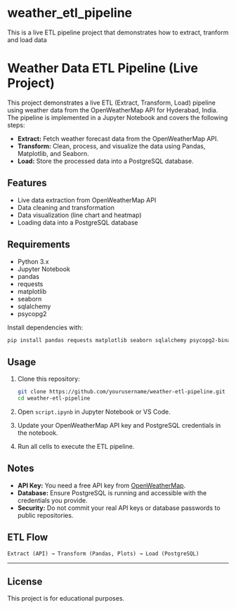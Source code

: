 # weather_etl_pipeline
This is a live ETL pipeline project that demonstrates how to extract, tranform and load data

# Weather Data ETL Pipeline (Live Project)

This project demonstrates a live ETL (Extract, Transform, Load) pipeline using weather data from the OpenWeatherMap API for Hyderabad, India. The pipeline is implemented in a Jupyter Notebook and covers the following steps:

- **Extract:** Fetch weather forecast data from the OpenWeatherMap API.
- **Transform:** Clean, process, and visualize the data using Pandas, Matplotlib, and Seaborn.
- **Load:** Store the processed data into a PostgreSQL database.

## Features

- Live data extraction from OpenWeatherMap API
- Data cleaning and transformation
- Data visualization (line chart and heatmap)
- Loading data into a PostgreSQL database

## Requirements

- Python 3.x
- Jupyter Notebook
- pandas
- requests
- matplotlib
- seaborn
- sqlalchemy
- psycopg2

Install dependencies with:

```bash
pip install pandas requests matplotlib seaborn sqlalchemy psycopg2-binary
```

## Usage

1. Clone this repository:

    ```bash
    git clone https://github.com/yourusername/weather-etl-pipeline.git
    cd weather-etl-pipeline
    ```

2. Open `script.ipynb` in Jupyter Notebook or VS Code.

3. Update your OpenWeatherMap API key and PostgreSQL credentials in the notebook.

4. Run all cells to execute the ETL pipeline.

## Notes

- **API Key:** You need a free API key from [OpenWeatherMap](https://openweathermap.org/api).
- **Database:** Ensure PostgreSQL is running and accessible with the credentials you provide.
- **Security:** Do not commit your real API keys or database passwords to public repositories.

## ETL Flow

```
Extract (API) → Transform (Pandas, Plots) → Load (PostgreSQL)
```

---

## License

This project is for educational purposes.
